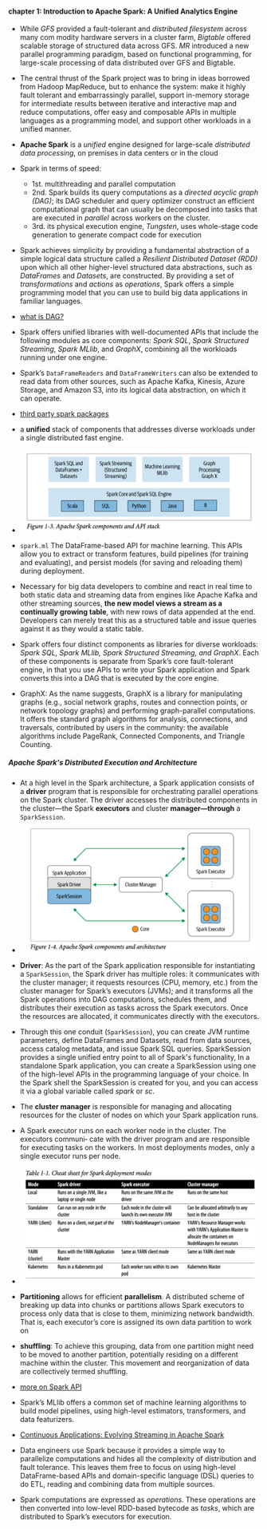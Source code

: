#### chapter 1: Introduction to Apache Spark: A Unified Analytics Engine

- While *GFS* provided a fault-tolerant and *distributed filesystem* across many com
modity hardware servers in a cluster farm, *Bigtable* offered scalable storage of
structured data across GFS. *MR* introduced a new parallel programming paradigm, based on functional programming, for large-scale processing of data distributed over GFS and Bigtable.
-  The central thrust of the Spark project was to bring in ideas borrowed from Hadoop MapReduce, 
but to enhance the system: make it highly fault tolerant and embarrassingly
parallel, support in-memory storage for intermediate results between iterative and
interactive map and reduce computations, offer easy and composable APIs in multiple 
languages as a programming model, and support other workloads in a unified
manner. 
- **Apache Spark** is a *unified* engine designed for large-scale *distributed data processing*,
on premises in data centers or in the cloud
- Spark in terms of speed:
  - 1st. multithreading and parallel computation
  - 2nd. Spark builds its query computations as a *directed acyclic graph (DAG)*; its
  DAG scheduler and query optimizer construct an efficient computational graph that
  can usually be decomposed into tasks that are executed in *parallel* across workers on
  the cluster.
  - 3rd. its physical execution engine, *Tungsten*, uses whole-stage code
    generation to generate compact code for execution
- Spark achieves simplicity by providing a fundamental abstraction of a simple logical
data structure called a *Resilient Distributed Dataset (RDD)* upon which all other
higher-level structured data abstractions, such as *DataFrames* and *Datasets*, are constructed. 
By providing a set of *transformations* and *actions* as *operations*, Spark offers
a simple programming model that you can use to build big data applications in familiar languages.
- [what is DAG?](https://sparkbyexamples.com/spark/what-is-dag-in-spark/)
- Spark offers unified libraries with well-documented APIs that include the following modules 
as core components: *Spark SQL*, *Spark Structured Streaming*, *Spark MLlib*, and
*GraphX*, combining all the workloads running under one engine.
- Spark’s `DataFrameReaders` and `DataFrameWriters` can also be extended to read data from other sources, such as Apache Kafka,
Kinesis, Azure Storage, and Amazon S3, into its logical data abstraction, on which it can operate.
- [third party spark packages](https://spark.apache.org/third-party-projects.html)

-  a **unified** stack of components that addresses diverse workloads under a single distributed fast engine.

-  <img src=../images/spark-api.png>
  
-  `spark.ml` The DataFrame-based API for machine learning. This APIs allow you to extract or transform features, build pipelines (for training and evaluating), and persist models (for saving and reloading them) during deployment.

-  Necessary for big data developers to combine and react in real time to both static data
and streaming data from engines like Apache Kafka and other streaming sources, **the new model views a stream as a continually growing table**, with new rows of data
appended at the end. Developers can merely treat this as a structured table and issue
queries against it as they would a static table.

- Spark offers four distinct components as libraries for diverse
workloads: *Spark SQL, Spark MLlib, Spark Structured Streaming, and GraphX*. Each
of these components is separate from Spark’s core fault-tolerant engine, in that you
use APIs to write your Spark application and Spark converts this into a DAG that is
executed by the core engine.

- GraphX: As the name suggests, GraphX is a library for manipulating graphs (e.g., social network 
graphs, routes and connection points, or network topology graphs) and performing 
graph-parallel computations. It offers the standard graph algorithms for
analysis, connections, and traversals, contributed by users in the community: the
available algorithms include PageRank, Connected Components, and Triangle
Counting.

##### Apache Spark's Distributed Execution and Architecture

- At a high level in the Spark architecture, a Spark
application consists of a **driver** program that is responsible for orchestrating parallel
operations on the Spark cluster. The driver accesses the distributed components in
the cluster—the Spark **executors** and cluster **manager—through** a `SparkSession`.

- <img src=../images/spark-arch.png>

- **Driver**: As the part of the Spark application responsible for instantiating a `SparkSession`, the
Spark driver has multiple roles: it communicates with the cluster manager; it requests
resources (CPU, memory, etc.) from the cluster manager for Spark’s executors
(JVMs); and it transforms all the Spark operations into DAG computations, schedules them, and distributes their execution as tasks across the Spark executors. Once the
resources are allocated, it communicates directly with the executors.

- Through this one conduit (`SparkSession`), you can create JVM runtime parameters, define DataFrames 
and Datasets, read from data sources, access catalog metadata, and issue
Spark SQL queries. SparkSession provides a single unified entry point to all of
Spark's functionality, In a standalone Spark application, you can create a SparkSession using one of the
high-level APIs in the programming language of your choice. In the Spark shell
the SparkSession is created for you, and you can
access it via a global variable called *spark* or *sc*.

- The **cluster manager** is responsible for managing and allocating resources for the
cluster of nodes on which your Spark application runs.

- A Spark executor runs on each worker node in the cluster. The executors communi‐
cate with the driver program and are responsible for executing tasks on the workers.
In most deployments modes, only a single executor runs per node.

- <img src=../images/spark-deployment.png>

- **Partitioning** allows for efficient **parallelism**. A distributed scheme of breaking up data
into chunks or partitions allows Spark executors to process only data that is close to
them, minimizing network bandwidth. That is, each executor’s core is assigned its
own data partition to work on

- **shuffling**: To achieve this grouping, data from one partition might need to be moved to another partition, potentially residing on a different machine within the cluster. This movement and reorganization of data are collectively termed shuffling.

- [more on Spark API](https://www.databricks.com/blog/2016/07/14/a-tale-of-three-apache-spark-apis-rdds-dataframes-and-datasets.html)

- Spark’s MLlib offers a common set
of machine learning algorithms to build model pipelines, using high-level estimators,
transformers, and data featurizers. 

- [Continuous Applications: Evolving Streaming in Apache Spark](https://www.databricks.com/blog/2016/07/28/continuous-applications-evolving-streaming-in-apache-spark-2-0.html)

- Data engineers use Spark because it provides a simple way to parallelize computations
and hides all the complexity of distribution and fault tolerance. This leaves them free
to focus on using high-level DataFrame-based APIs and domain-specific language
(DSL) queries to do ETL, reading and combining data from multiple sources.

- Spark computations are expressed as *operations*. These operations are then converted into low-level RDD-based bytecode as *tasks*,
which are distributed to Spark’s executors for execution.